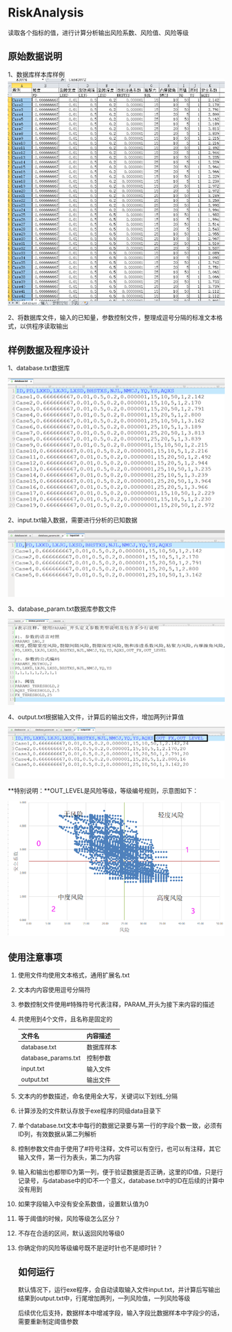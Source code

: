 # RiskAnalysis

读取各个指标的值，进行计算分析输出风险系数、风险值、风险等级

## 原始数据说明

1、数据库样本库样例![1584099099636](.\screenshot\database.png)

2、将数据库文件，输入的已知量，参数控制文件，整理成逗号分隔的标准文本格式，以供程序读取输出

## 样例数据及程序设计

1、database.txt数据库

![1584101180445](.\screenshot\databasetxt.png)

2、input.txt输入数据，需要进行分析的已知数据

![1584101293931](.\screenshot\input.png)

3、database_param.txt数据库参数文件

![1584102071686](.\screenshot\controlparams.png)

4、output.txt根据输入文件，计算后的输出文件，增加两列计算值

![1584102176389](.\screenshot\output.png)

**特别说明：**OUT_LEVEL是风险等级，等级编号规则，示意图如下：

![1584102872229](.\screenshot\risknumber.png)

## 使用注意事项

1. 使用文件均使用文本格式，通用扩展名.txt

2. 文本内内容使用逗号分隔符

3. 参数控制文件使用#特殊符号代表注释，PARAM_开头为接下来内容的描述

4. 共使用到4个文件，且名称是固定的

   | 文件名              | 内容描述   |
   | ------------------- | ---------- |
   | database.txt        | 数据库样本 |
   | database_params.txt | 控制参数   |
   | input.txt           | 输入文件   |
   | output.txt          | 输出文件   |

5. 文本内的参数描述，命名使用全大写，关键词以下划线_分隔

6. 计算涉及的文件默认存放于exe程序的同级data目录下

7. 单个database.txt文本中每行的数据记录要与第一行的字段个数一致，必须有ID列，有效数据从第二列解析

8. 控制参数文件由于使用了#符号注释，文件可以有空行，也可以有注释，其它输入文件，第一行为表头，第二为内容

9. 输入和输出也都带ID为第一列，便于验证数据是否正确，这里的ID值，只是行记录号，与database中的ID不一个意义，database.txt中的ID在后续的计算中没有用到

10. 如果字段输入中没有安全系数值，设置默认值为0

11. 等于阈值的时候，风险等级怎么区分？

12. 不存在合适的区间，默认返回风险等级0

13. 你确定你的风险等级编号既不是逆时针也不是顺时针？

    ## 如何运行

    默认情况下，运行exe程序，会自动读取输入文件input.txt，并计算后写输出结果到output.txt中，行尾增加两列，一列风险值，一列风险等级

    后续优化后支持，数据样本中增减字段，输入字段比数据样本中字段少的话，需要重新制定阈值参数